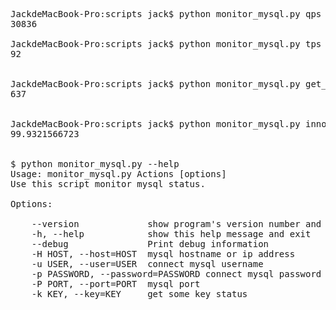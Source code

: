 <pre>
JackdeMacBook-Pro:scripts jack$ python monitor_mysql.py qps --host localhost --user root --password LVS@071103 --port 3306
30836

JackdeMacBook-Pro:scripts jack$ python monitor_mysql.py tps --host localhost --user root --password LVS@071103 --port 3306
92


JackdeMacBook-Pro:scripts jack$ python monitor_mysql.py get_some_status --host localhost --user root --password LVS@071103 --port 3306 --key Innodb_buffer_pool_reads
637


JackdeMacBook-Pro:scripts jack$ python monitor_mysql.py innodb_buffer_read_hit_ratio --host localhost --user root --password LVS@071103 --port 3306
99.9321566723


$ python monitor_mysql.py --help
Usage: monitor_mysql.py Actions [options] 
Use this script monitor mysql status.

Options:

    --version             show program's version number and exit
    -h, --help            show this help message and exit
    --debug               Print debug information
    -H HOST, --host=HOST  mysql hostname or ip address
    -u USER, --user=USER  connect mysql username
    -p PASSWORD, --password=PASSWORD connect mysql password
    -P PORT, --port=PORT  mysql port
    -k KEY, --key=KEY     get some key status
</pre>

